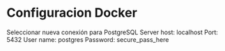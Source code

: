 # Configuracion Docker

Seleccionar nueva conexión para PostgreSQL
Server host: localhost
Port: 5432
User name: postgres
Password: secure_pass_here
